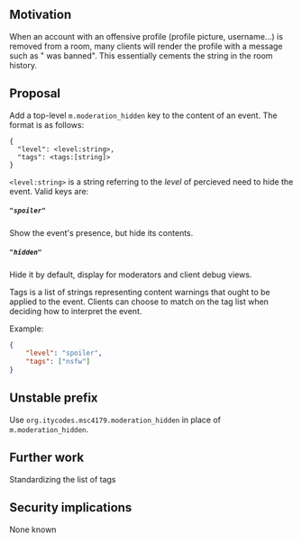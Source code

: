 ## Motivation
When an account with an offensive profile (profile picture, username...) is removed from a room,
many clients will render the profile with a message such as "<offensive name> was banned".
This essentially cements the string in the room history.

## Proposal
Add a top-level `m.moderation_hidden` key to the content of an event. The format is as follows:
```
{
  "level": <level:string>,
  "tags": <tags:[string]>
}
```

`<level:string>` is a string referring to the *level* of percieved need to hide the event. Valid keys are:

##### `"spoiler"`
Show the event's presence, but hide its contents.

##### `"hidden"`
Hide it by default, display for moderators and client debug views.

Tags is a list of strings representing content warnings that ought to be applied to the event.
Clients can choose to match on the tag list when deciding how to interpret the event.

Example:
```json
{
    "level": "spoiler",
    "tags": ["nsfw"]
}
```

## Unstable prefix
Use `org.itycodes.msc4179.moderation_hidden` in place of `m.moderation_hidden`.

## Further work
Standardizing the list of tags

## Security implications
None known
